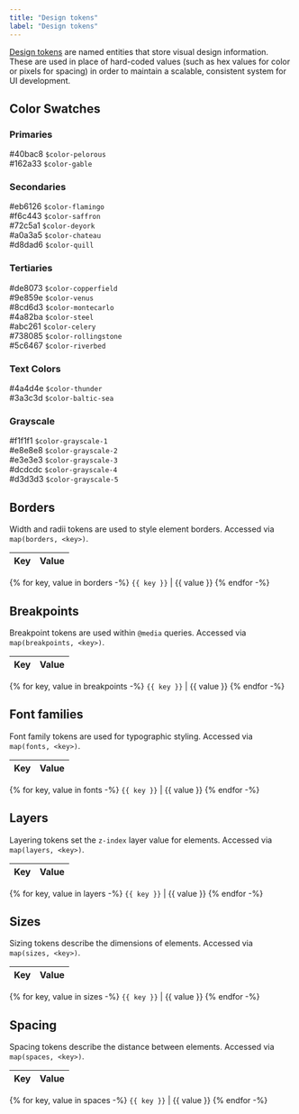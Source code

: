 ```yaml
---
title: "Design tokens"
label: "Design tokens"
---
```

[Design tokens](https://medium.com/eightshapes-llc/25dd82d58421) are named entities that store visual design information. These are used in place of hard-coded values (such as hex values for color or pixels for spacing) in order to maintain a scalable, consistent system for UI development.

## Color Swatches

### Primaries
<div class="palette">
  <div>
    <span>#40bac8</span>
    <code>$color-pelorous</code>
  </div>
</div>

<div class="palette">
  <div>
    <span>#162a33</span>
    <code>$color-gable</code>
  </div>
</div>

### Secondaries

<div class="palette">
  <div>
    <span>#eb6126</span>
    <code>$color-flamingo</code>
  </div>
</div>

<div class="palette">
  <div>
    <span>#f6c443</span>
    <code>$color-saffron</code>
  </div>
</div>

<div class="palette">
  <div>
    <span>#72c5a1</span>
    <code>$color-deyork</code>
  </div>
</div>

<div class="palette">
  <div>
    <span>#a0a3a5</span>
    <code>$color-chateau</code>
  </div>
</div>

<div class="palette">
  <div>
    <span>#d8dad6</span>
    <code>$color-quill</code>
  </div>
</div>

### Tertiaries

<div class="palette">
  <div>
    <span>#de8073</span>
    <code>$color-copperfield</code>
  </div>
</div>

<div class="palette">
  <div>
    <span>#9e859e</span>
    <code>$color-venus</code>
  </div>
</div>

<div class="palette">
  <div>
    <span>#8cd6d3</span>
    <code>$color-montecarlo</code>
  </div>
</div>

<div class="palette">
  <div>
    <span>#4a82ba</span>
    <code>$color-steel</code>
  </div>
</div>

<div class="palette">
  <div>
    <span>#abc261</span>
    <code>$color-celery</code>
  </div>
</div>

<div class="palette">
  <div>
    <span>#738085</span>
    <code>$color-rollingstone</code>
  </div>
</div>

<div class="palette">
  <div>
    <span>#5c6467</span>
    <code>$color-riverbed</code>
  </div>
</div>

### Text Colors

<div class="palette">
  <div>
    <span>#4a4d4e</span>
    <code>$color-thunder</code>
  </div>
</div>

<div class="palette">
  <div>
    <span>#3a3c3d</span>
    <code>$color-baltic-sea</code>
  </div>
</div>

### Grayscale

<div class="palette">
  <div>
    <span>#f1f1f1</span>
    <code>$color-grayscale-1</code>
  </div>
</div>

<div class="palette">
  <div>
    <span>#e8e8e8</span>
    <code>$color-grayscale-2</code>
  </div>
</div>

<div class="palette">
  <div>
    <span>#e3e3e3</span>
    <code>$color-grayscale-3</code>
  </div>
</div>

<div class="palette">
  <div>
    <span>#dcdcdc</span>
    <code>$color-grayscale-4</code>
  </div>
</div>

<div class="palette">
  <div>
    <span>#d3d3d3</span>
    <code>$color-grayscale-5</code>
  </div>
</div>


## Borders
Width and radii tokens are used to style element borders. Accessed via `map(borders, <key>)`.

Key         | Value
------------|------------
{% for key, value in borders -%}
`{{ key }}` | {{ value }}
{% endfor -%}

## Breakpoints
Breakpoint tokens are used within `@media` queries. Accessed via `map(breakpoints, <key>)`.

Key         | Value
------------|------------
{% for key, value in breakpoints -%}
`{{ key }}` | {{ value }}
{% endfor -%}

## Font families
Font family tokens are used for typographic styling. Accessed via `map(fonts, <key>)`.

Key         | Value
------------|------------
{% for key, value in fonts -%}
`{{ key }}` | <span style="font: 1.25em/1 {{ value }}">{{ value }}</span>
{% endfor -%}

## Layers
Layering tokens set the `z-index` layer value for elements. Accessed via `map(layers, <key>)`.

Key         | Value
------------|------------
{% for key, value in layers -%}
`{{ key }}` | {{ value }}
{% endfor -%}

## Sizes
Sizing tokens describe the dimensions of elements. Accessed via `map(sizes, <key>)`.

Key         | Value
------------|------------
{% for key, value in sizes -%}
`{{ key }}` | {{ value }}
{% endfor -%}

## Spacing
Spacing tokens describe the distance between elements. Accessed via `map(spaces, <key>)`.

Key         | Value
------------|------------
{% for key, value in spaces -%}
`{{ key }}` | {{ value }}
{% endfor -%}
